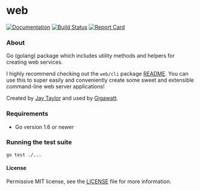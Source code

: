 # web

[![Documentation](https://godoc.org/github.com/gigawattio/web?status.svg)](https://godoc.org/github.com/gigawattio/web)
[![Build Status](https://travis-ci.org/gigawattio/web.svg?branch=master)](https://travis-ci.org/gigawattio/web)
[![Report Card](https://goreportcard.com/badge/github.com/gigawattio/web)](https://goreportcard.com/report/github.com/gigawattio/web)

### About

Go (golang) package which includes utility methods and helpers for creating web services.

I highly recommend checking out the `web/cli` package [README](cli/README.md).  You can use this to super easily and conveniently create some sweet and extensible command-line web server applications!

Created by [Jay Taylor](http://jaytaylor.com/) and used by [Gigawatt](http://gigawatt.io/).

### Requirements

* Go version 1.6 or newer

### Running the test suite

    go test ./...

#### License

Permissive MIT license, see the [LICENSE](LICENSE) file for more information.
